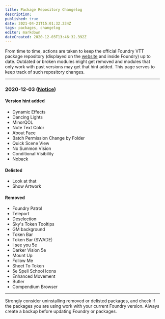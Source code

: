 ```yaml
---
title: Package Repository Changelog
description: 
published: true
date: 2021-04-21T15:01:32.234Z
tags: packages, changelog
editor: markdown
dateCreated: 2020-12-03T13:46:32.392Z
---
```


From time to time, actions are taken to keep the official Foundry VTT package repository (displayed on the [website](https://foundryvtt.com/packages/) and inside Foundry) up to date.
Outdated or broken modules might get removed and modules that only work with past versions may get that hint added.
This page serves to keep track of such repository changes.

---

### 2020-12-03 ([Notice](https://discord.com/channels/170995199584108546/648215359895240715/783903117464567828))

#### Version hint added
- Dynamic Effects
- Dancing Lights
- MinorQOL
- Note Text Color
- About Face
- Batch Permission Change by Folder
- Quick Scene View
- No Summon Vision
- Conditional Visibility
- Noback

#### Delisted
- Look at that
- Show Artwork

#### Removed
- Foundry Patrol
- Teleport
- Deselection
- Sky's Token Tooltips
- GM background
- Token Bar
- Token Bar (SWADE)
- I see you 5e
- Darker Vision 5e
- Mount Up
- Follow Me
- Sheet To Token
- 5e Spell School Icons
- Enhanced Movement
- Butler
- Compendium Browser

---

Strongly consider uninstalling removed or delisted packages, and check if the packages you are using work with your current Foundry version.
Always create a backup before updating Foundry or packages.